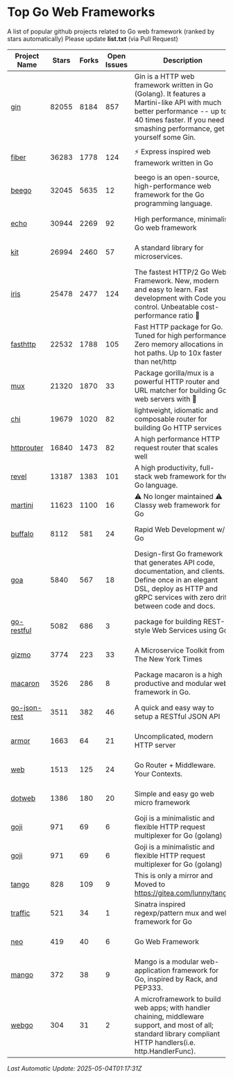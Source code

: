 # Top Go Web Frameworks
A list of popular github projects related to Go web framework (ranked by stars automatically)
Please update **list.txt** (via Pull Request)

| Project Name | Stars | Forks | Open Issues | Description | Last Commit |
| ------------ | ----- | ----- | ----------- | ----------- | ----------- |
| [gin](https://github.com/gin-gonic/gin) | 82055 | 8184 | 857 | Gin is a HTTP web framework written in Go (Golang). It features a Martini-like API with much better performance -- up to 40 times faster. If you need smashing performance, get yourself some Gin. | 2025-04-21 14:05:28 |
| [fiber](https://github.com/gofiber/fiber) | 36283 | 1778 | 124 | ⚡️ Express inspired web framework written in Go | 2025-05-03 05:46:59 |
| [beego](https://github.com/beego/beego) | 32045 | 5635 | 12 | beego is an open-source, high-performance web framework for the Go programming language. | 2025-05-03 12:54:27 |
| [echo](https://github.com/labstack/echo) | 30944 | 2269 | 92 | High performance, minimalist Go web framework | 2025-04-04 08:01:42 |
| [kit](https://github.com/go-kit/kit) | 26994 | 2460 | 57 | A standard library for microservices. | 2024-03-13 13:42:15 |
| [iris](https://github.com/kataras/iris) | 25478 | 2477 | 124 | The fastest HTTP/2 Go Web Framework. New, modern and easy to learn. Fast development with Code you control. Unbeatable cost-performance ratio :rocket: | 2025-04-30 05:11:00 |
| [fasthttp](https://github.com/valyala/fasthttp) | 22532 | 1788 | 105 | Fast HTTP package for Go. Tuned for high performance. Zero memory allocations in hot paths. Up to 10x faster than net/http | 2025-05-03 06:10:15 |
| [mux](https://github.com/gorilla/mux) | 21320 | 1870 | 33 | Package gorilla/mux is a powerful HTTP router and URL matcher for building Go web servers with 🦍 | 2024-06-19 23:50:04 |
| [chi](https://github.com/go-chi/chi) | 19679 | 1020 | 82 | lightweight, idiomatic and composable router for building Go HTTP services | 2025-02-18 09:00:55 |
| [httprouter](https://github.com/julienschmidt/httprouter) | 16840 | 1473 | 82 | A high performance HTTP request router that scales well | 2024-01-30 10:56:56 |
| [revel](https://github.com/revel/revel) | 13187 | 1383 | 101 | A high productivity, full-stack web framework for the Go language. | 2022-04-12 20:53:30 |
| [martini](https://github.com/go-martini/martini) | 11623 | 1100 | 16 | ⚠️ No longer maintained ⚠️  Classy web framework for Go | 2017-01-21 21:58:54 |
| [buffalo](https://github.com/gobuffalo/buffalo) | 8112 | 581 | 24 | Rapid Web Development w/ Go | 2023-01-26 15:34:17 |
| [goa](https://github.com/goadesign/goa) | 5840 | 567 | 18 | Design-first Go framework that generates API code, documentation, and clients. Define once in an elegant DSL, deploy as HTTP and gRPC services with zero drift between code and docs. | 2025-05-03 23:19:01 |
| [go-restful](https://github.com/emicklei/go-restful) | 5082 | 686 | 3 | package for building REST-style Web Services using Go | 2025-03-11 11:17:39 |
| [gizmo](https://github.com/nytimes/gizmo) | 3774 | 223 | 33 | A Microservice Toolkit from The New York Times | 2021-04-30 15:27:05 |
| [macaron](https://github.com/go-macaron/macaron) | 3526 | 286 | 8 | Package macaron is a high productive and modular web framework in Go. | 2025-04-19 20:12:29 |
| [go-json-rest](https://github.com/ant0ine/go-json-rest) | 3511 | 382 | 46 | A quick and easy way to setup a RESTful JSON API | 2017-09-13 04:12:08 |
| [armor](https://github.com/labstack/armor) | 1663 | 64 | 21 | Uncomplicated, modern HTTP server | 2019-08-03 18:10:09 |
| [web](https://github.com/gocraft/web) | 1513 | 125 | 24 | Go Router + Middleware. Your Contexts. | 2019-02-07 15:06:52 |
| [dotweb](https://github.com/devfeel/dotweb) | 1386 | 180 | 20 | Simple and easy go web micro framework | 2023-12-13 02:13:17 |
| [goji](https://github.com/goji/goji) | 971 | 69 | 6 | Goji is a minimalistic and flexible HTTP request multiplexer for Go (golang) | 2019-01-26 23:58:29 |
| [goji](https://github.com/goji/goji) | 971 | 69 | 6 | Goji is a minimalistic and flexible HTTP request multiplexer for Go (golang) | 2019-01-26 23:58:29 |
| [tango](https://github.com/lunny/tango) | 828 | 109 | 9 | This is only a mirror and Moved to https://gitea.com/lunny/tango | 2019-05-17 03:31:10 |
| [traffic](https://github.com/gravityblast/traffic) | 521 | 34 | 1 | Sinatra inspired regexp/pattern mux and web framework for Go | 2015-11-26 21:31:07 |
| [neo](https://github.com/ivpusic/neo) | 419 | 40 | 6 | Go Web Framework | 2017-08-14 23:54:31 |
| [mango](https://github.com/paulbellamy/mango) | 372 | 38 | 9 | Mango is a modular web-application framework for Go, inspired by Rack, and PEP333. | 2017-10-17 08:18:43 |
| [webgo](https://github.com/naughtygopher/webgo) | 304 | 31 | 2 | A microframework to build web apps; with handler chaining, middleware support, and most of all; standard library compliant HTTP handlers(i.e. http.HandlerFunc). | 2024-10-20 08:43:36 |

*Last Automatic Update: 2025-05-04T01:17:31Z*
